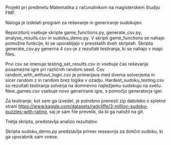 Projekt pri predmetu Matematika z računalnikom na magisterskem študiju FMF. 

Naloga je izdelati program za reševanje in generiranje sudokujev. 

Reporzitorij vsebuje skripte game_functions.py, generate_csv.py, analyse_results.csv in sudoku_demo.py. V skripti game_functions se nahajo pomožne funkcije, ki se uporabljajo v preostalih dveh skriptah. Skripta generate_csv.py generira 4 csv-je z rezultati testiranja, ki se nahajo v mapi files. 

Prvi csv se imenuje testing_set_results.csv in vsebuje čas reševanja posamezne igre pri različnih random.seed.
Csv random_with_without_logic.csv je primerjava med dvema solverjema in sicer random z in random brez logike v ozadju. 
Hardest_sudoku_testing.csv so rezultati testiranja solverja na domnevno najtežjemu sudokuju na svetu. 
New_games.csv vsebuje novo generirane igre, s pomočjo generatorja iger. 

Za testiranje, kot sem ga izvedel, je potrebno prenesti zip datoteko s spletne strani https://www.kaggle.com/datasets/radcliffe/3-million-sudoku-puzzles-with-rating, saj je sam file prevelik, da bi ga naložil na git. 

Tretja skripta, predstavlja analizo rezultatov. 

Skripta sudoku_demo.py predstavlja primer reseavnja za dotični sudoku, ki ga uporabnik sam vnese.
